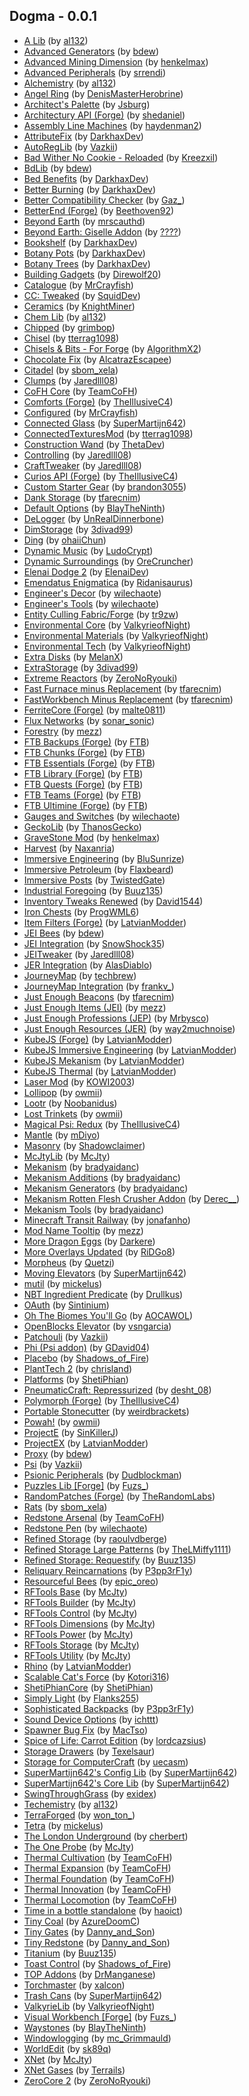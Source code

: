 ## Dogma - 0.0.1
- [A Lib](https://www.curseforge.com/minecraft/mc-mods/a-lib) (by [al132](https://www.curseforge.com/members/al132/projects))
- [Advanced Generators](https://www.curseforge.com/minecraft/mc-mods/advanced-generators) (by [bdew](https://www.curseforge.com/members/bdew/projects))
- [Advanced Mining Dimension](https://www.curseforge.com/minecraft/mc-mods/advanced-mining-dimension) (by [henkelmax](https://www.curseforge.com/members/henkelmax/projects))
- [Advanced Peripherals](https://www.curseforge.com/minecraft/mc-mods/advanced-peripherals) (by [srrendi](https://www.curseforge.com/members/srrendi/projects))
- [Alchemistry](https://www.curseforge.com/minecraft/mc-mods/alchemistry) (by [al132](https://www.curseforge.com/members/al132/projects))
- [Angel Ring](https://www.curseforge.com/minecraft/mc-mods/angel-ring) (by [DenisMasterHerobrine](https://www.curseforge.com/members/denismasterherobrine/projects))
- [Architect's Palette](https://www.curseforge.com/minecraft/mc-mods/architects-palette) (by [Jsburg](https://www.curseforge.com/members/jsburg/projects))
- [Architectury API (Forge)](https://www.curseforge.com/minecraft/mc-mods/architectury-forge) (by [shedaniel](https://www.curseforge.com/members/shedaniel/projects))
- [Assembly Line Machines](https://www.curseforge.com/minecraft/mc-mods/assemblylinemachines) (by [haydenman2](https://www.curseforge.com/members/haydenman2/projects))
- [AttributeFix](https://www.curseforge.com/minecraft/mc-mods/attributefix) (by [DarkhaxDev](https://www.curseforge.com/members/darkhaxdev/projects))
- [AutoRegLib](https://www.curseforge.com/minecraft/mc-mods/autoreglib) (by [Vazkii](https://www.curseforge.com/members/vazkii/projects))
- [Bad Wither No Cookie - Reloaded](https://www.curseforge.com/minecraft/mc-mods/bad-wither-no-cookie-reloaded) (by [Kreezxil](https://www.curseforge.com/members/kreezxil/projects))
- [BdLib](https://www.curseforge.com/minecraft/mc-mods/bdlib) (by [bdew](https://www.curseforge.com/members/bdew/projects))
- [Bed Benefits](https://www.curseforge.com/minecraft/mc-mods/bed-benefits) (by [DarkhaxDev](https://www.curseforge.com/members/darkhaxdev/projects))
- [Better Burning](https://www.curseforge.com/minecraft/mc-mods/better-burning) (by [DarkhaxDev](https://www.curseforge.com/members/darkhaxdev/projects))
- [Better Compatibility Checker](https://www.curseforge.com/minecraft/mc-mods/better-compatibility-checker) (by [Gaz_](https://www.curseforge.com/members/gaz_/projects))
- [BetterEnd (Forge)](https://www.curseforge.com/minecraft/mc-mods/betterend-forge-port) (by [Beethoven92](https://www.curseforge.com/members/beethoven92/projects))
- [Beyond Earth](https://www.curseforge.com/minecraft/mc-mods/beyond-earth) (by [mrscauthd](https://www.curseforge.com/members/mrscauthd/projects))
- [Beyond Earth: Giselle Addon](https://www.curseforge.com/minecraft/mc-mods/space-bosstools-giselle-addon) (by [????](https://www.curseforge.com/members/????/projects))
- [Bookshelf](https://www.curseforge.com/minecraft/mc-mods/bookshelf) (by [DarkhaxDev](https://www.curseforge.com/members/darkhaxdev/projects))
- [Botany Pots](https://www.curseforge.com/minecraft/mc-mods/botany-pots) (by [DarkhaxDev](https://www.curseforge.com/members/darkhaxdev/projects))
- [Botany Trees](https://www.curseforge.com/minecraft/mc-mods/botany-trees) (by [DarkhaxDev](https://www.curseforge.com/members/darkhaxdev/projects))
- [Building Gadgets](https://www.curseforge.com/minecraft/mc-mods/building-gadgets) (by [Direwolf20](https://www.curseforge.com/members/direwolf20/projects))
- [Catalogue](https://www.curseforge.com/minecraft/mc-mods/catalogue) (by [MrCrayfish](https://www.curseforge.com/members/mrcrayfish/projects))
- [CC: Tweaked](https://www.curseforge.com/minecraft/mc-mods/cc-tweaked) (by [SquidDev](https://www.curseforge.com/members/squiddev/projects))
- [Ceramics](https://www.curseforge.com/minecraft/mc-mods/ceramics) (by [KnightMiner](https://www.curseforge.com/members/knightminer/projects))
- [Chem Lib](https://www.curseforge.com/minecraft/mc-mods/chemlib) (by [al132](https://www.curseforge.com/members/al132/projects))
- [Chipped](https://www.curseforge.com/minecraft/mc-mods/chipped) (by [grimbop](https://www.curseforge.com/members/grimbop/projects))
- [Chisel](https://www.curseforge.com/minecraft/mc-mods/chisel) (by [tterrag1098](https://www.curseforge.com/members/tterrag1098/projects))
- [Chisels & Bits - For Forge](https://www.curseforge.com/minecraft/mc-mods/chisels-bits) (by [AlgorithmX2](https://www.curseforge.com/members/algorithmx2/projects))
- [Chocolate Fix](https://www.curseforge.com/minecraft/mc-mods/chocolate-fix) (by [AlcatrazEscapee](https://www.curseforge.com/members/alcatrazescapee/projects))
- [Citadel](https://www.curseforge.com/minecraft/mc-mods/citadel) (by [sbom_xela](https://www.curseforge.com/members/sbom_xela/projects))
- [Clumps](https://www.curseforge.com/minecraft/mc-mods/clumps) (by [Jaredlll08](https://www.curseforge.com/members/jaredlll08/projects))
- [CoFH Core](https://www.curseforge.com/minecraft/mc-mods/cofh-core) (by [TeamCoFH](https://www.curseforge.com/members/teamcofh/projects))
- [Comforts (Forge)](https://www.curseforge.com/minecraft/mc-mods/comforts) (by [TheIllusiveC4](https://www.curseforge.com/members/theillusivec4/projects))
- [Configured](https://www.curseforge.com/minecraft/mc-mods/configured) (by [MrCrayfish](https://www.curseforge.com/members/mrcrayfish/projects))
- [Connected Glass](https://www.curseforge.com/minecraft/mc-mods/connected-glass) (by [SuperMartijn642](https://www.curseforge.com/members/supermartijn642/projects))
- [ConnectedTexturesMod](https://www.curseforge.com/minecraft/mc-mods/ctm) (by [tterrag1098](https://www.curseforge.com/members/tterrag1098/projects))
- [Construction Wand](https://www.curseforge.com/minecraft/mc-mods/construction-wand) (by [ThetaDev](https://www.curseforge.com/members/thetadev/projects))
- [Controlling](https://www.curseforge.com/minecraft/mc-mods/controlling) (by [Jaredlll08](https://www.curseforge.com/members/jaredlll08/projects))
- [CraftTweaker](https://www.curseforge.com/minecraft/mc-mods/crafttweaker) (by [Jaredlll08](https://www.curseforge.com/members/jaredlll08/projects))
- [Curios API (Forge)](https://www.curseforge.com/minecraft/mc-mods/curios) (by [TheIllusiveC4](https://www.curseforge.com/members/theillusivec4/projects))
- [Custom Starter Gear](https://www.curseforge.com/minecraft/mc-mods/custom-starter-gear) (by [brandon3055](https://www.curseforge.com/members/brandon3055/projects))
- [Dank Storage](https://www.curseforge.com/minecraft/mc-mods/dank-storage) (by [tfarecnim](https://www.curseforge.com/members/tfarecnim/projects))
- [Default Options](https://www.curseforge.com/minecraft/mc-mods/default-options) (by [BlayTheNinth](https://www.curseforge.com/members/blaytheninth/projects))
- [DeLogger](https://www.curseforge.com/minecraft/mc-mods/delogger) (by [UnRealDinnerbone](https://www.curseforge.com/members/unrealdinnerbone/projects))
- [DimStorage](https://www.curseforge.com/minecraft/mc-mods/dimstorage) (by [3divad99](https://www.curseforge.com/members/3divad99/projects))
- [Ding](https://www.curseforge.com/minecraft/mc-mods/ding) (by [ohaiiChun](https://www.curseforge.com/members/ohaiichun/projects))
- [Dynamic Music](https://www.curseforge.com/minecraft/mc-mods/dynamic-music) (by [LudoCrypt](https://www.curseforge.com/members/ludocrypt/projects))
- [Dynamic Surroundings](https://www.curseforge.com/minecraft/mc-mods/dynamic-surroundings) (by [OreCruncher](https://www.curseforge.com/members/orecruncher/projects))
- [Elenai Dodge 2](https://www.curseforge.com/minecraft/mc-mods/elenai-dodge-2) (by [ElenaiDev](https://www.curseforge.com/members/elenaidev/projects))
- [Emendatus Enigmatica](https://www.curseforge.com/minecraft/mc-mods/emendatus-enigmatica) (by [Ridanisaurus](https://www.curseforge.com/members/ridanisaurus/projects))
- [Engineer's Decor](https://www.curseforge.com/minecraft/mc-mods/engineers-decor) (by [wilechaote](https://www.curseforge.com/members/wilechaote/projects))
- [Engineer's Tools](https://www.curseforge.com/minecraft/mc-mods/engineers-tools) (by [wilechaote](https://www.curseforge.com/members/wilechaote/projects))
- [Entity Culling Fabric/Forge](https://www.curseforge.com/minecraft/mc-mods/entityculling) (by [tr9zw](https://www.curseforge.com/members/tr9zw/projects))
- [Environmental Core](https://www.curseforge.com/minecraft/mc-mods/environmental-core) (by [ValkyrieofNight](https://www.curseforge.com/members/valkyrieofnight/projects))
- [Environmental Materials](https://www.curseforge.com/minecraft/mc-mods/environmental-materials) (by [ValkyrieofNight](https://www.curseforge.com/members/valkyrieofnight/projects))
- [Environmental Tech](https://www.curseforge.com/minecraft/mc-mods/environmental-tech) (by [ValkyrieofNight](https://www.curseforge.com/members/valkyrieofnight/projects))
- [Extra Disks](https://www.curseforge.com/minecraft/mc-mods/extra-disks) (by [MelanX](https://www.curseforge.com/members/melanx/projects))
- [ExtraStorage](https://www.curseforge.com/minecraft/mc-mods/extrastorage) (by [3divad99](https://www.curseforge.com/members/3divad99/projects))
- [Extreme Reactors](https://www.curseforge.com/minecraft/mc-mods/extreme-reactors) (by [ZeroNoRyouki](https://www.curseforge.com/members/zeronoryouki/projects))
- [Fast Furnace minus Replacement](https://www.curseforge.com/minecraft/mc-mods/fastfurnace-minus-replacement) (by [tfarecnim](https://www.curseforge.com/members/tfarecnim/projects))
- [FastWorkbench Minus Replacement](https://www.curseforge.com/minecraft/mc-mods/fastworkbench-minus-replacement) (by [tfarecnim](https://www.curseforge.com/members/tfarecnim/projects))
- [FerriteCore (Forge)](https://www.curseforge.com/minecraft/mc-mods/ferritecore) (by [malte0811](https://www.curseforge.com/members/malte0811/projects))
- [Flux Networks](https://www.curseforge.com/minecraft/mc-mods/flux-networks) (by [sonar_sonic](https://www.curseforge.com/members/sonar_sonic/projects))
- [Forestry](https://www.curseforge.com/minecraft/mc-mods/forestry) (by [mezz](https://www.curseforge.com/members/mezz/projects))
- [FTB Backups (Forge)](https://www.curseforge.com/minecraft/mc-mods/ftb-backups-forge) (by [FTB](https://www.curseforge.com/members/ftb/projects))
- [FTB Chunks (Forge)](https://www.curseforge.com/minecraft/mc-mods/ftb-chunks-forge) (by [FTB](https://www.curseforge.com/members/ftb/projects))
- [FTB Essentials (Forge)](https://www.curseforge.com/minecraft/mc-mods/ftb-essentials-forge) (by [FTB](https://www.curseforge.com/members/ftb/projects))
- [FTB Library (Forge)](https://www.curseforge.com/minecraft/mc-mods/ftb-library-forge) (by [FTB](https://www.curseforge.com/members/ftb/projects))
- [FTB Quests (Forge)](https://www.curseforge.com/minecraft/mc-mods/ftb-quests-forge) (by [FTB](https://www.curseforge.com/members/ftb/projects))
- [FTB Teams (Forge)](https://www.curseforge.com/minecraft/mc-mods/ftb-teams-forge) (by [FTB](https://www.curseforge.com/members/ftb/projects))
- [FTB Ultimine (Forge)](https://www.curseforge.com/minecraft/mc-mods/ftb-ultimine-forge) (by [FTB](https://www.curseforge.com/members/ftb/projects))
- [Gauges and Switches](https://www.curseforge.com/minecraft/mc-mods/redstone-gauges-and-switches) (by [wilechaote](https://www.curseforge.com/members/wilechaote/projects))
- [GeckoLib](https://www.curseforge.com/minecraft/mc-mods/geckolib) (by [ThanosGecko](https://www.curseforge.com/members/thanosgecko/projects))
- [GraveStone Mod](https://www.curseforge.com/minecraft/mc-mods/gravestone-mod) (by [henkelmax](https://www.curseforge.com/members/henkelmax/projects))
- [Harvest](https://www.curseforge.com/minecraft/mc-mods/harvest) (by [Naxanria](https://www.curseforge.com/members/naxanria/projects))
- [Immersive Engineering](https://www.curseforge.com/minecraft/mc-mods/immersive-engineering) (by [BluSunrize](https://www.curseforge.com/members/blusunrize/projects))
- [Immersive Petroleum](https://www.curseforge.com/minecraft/mc-mods/immersive-petroleum) (by [Flaxbeard](https://www.curseforge.com/members/flaxbeard/projects))
- [Immersive Posts](https://www.curseforge.com/minecraft/mc-mods/immersiveposts) (by [TwistedGate](https://www.curseforge.com/members/twistedgate/projects))
- [Industrial Foregoing](https://www.curseforge.com/minecraft/mc-mods/industrial-foregoing) (by [Buuz135](https://www.curseforge.com/members/buuz135/projects))
- [Inventory Tweaks Renewed](https://www.curseforge.com/minecraft/mc-mods/inventory-tweaks-renewed) (by [David1544](https://www.curseforge.com/members/david1544/projects))
- [Iron Chests](https://www.curseforge.com/minecraft/mc-mods/iron-chests) (by [ProgWML6](https://www.curseforge.com/members/progwml6/projects))
- [Item Filters (Forge)](https://www.curseforge.com/minecraft/mc-mods/item-filters-forge) (by [LatvianModder](https://www.curseforge.com/members/latvianmodder/projects))
- [JEI Bees](https://www.curseforge.com/minecraft/mc-mods/jei-bees) (by [bdew](https://www.curseforge.com/members/bdew/projects))
- [JEI Integration](https://www.curseforge.com/minecraft/mc-mods/jei-integration) (by [SnowShock35](https://www.curseforge.com/members/snowshock35/projects))
- [JEITweaker](https://www.curseforge.com/minecraft/mc-mods/jeitweaker) (by [Jaredlll08](https://www.curseforge.com/members/jaredlll08/projects))
- [JER Integration](https://www.curseforge.com/minecraft/mc-mods/jer-integration) (by [AlasDiablo](https://www.curseforge.com/members/alasdiablo/projects))
- [JourneyMap](https://www.curseforge.com/minecraft/mc-mods/journeymap) (by [techbrew](https://www.curseforge.com/members/techbrew/projects))
- [JourneyMap Integration](https://www.curseforge.com/minecraft/mc-mods/journeymap-integration) (by [frankv_](https://www.curseforge.com/members/frankv_/projects))
- [Just Enough Beacons](https://www.curseforge.com/minecraft/mc-mods/just-enough-beacons) (by [tfarecnim](https://www.curseforge.com/members/tfarecnim/projects))
- [Just Enough Items (JEI)](https://www.curseforge.com/minecraft/mc-mods/jei) (by [mezz](https://www.curseforge.com/members/mezz/projects))
- [Just Enough Professions (JEP)](https://www.curseforge.com/minecraft/mc-mods/just-enough-professions-jep) (by [Mrbysco](https://www.curseforge.com/members/mrbysco/projects))
- [Just Enough Resources (JER)](https://www.curseforge.com/minecraft/mc-mods/just-enough-resources-jer) (by [way2muchnoise](https://www.curseforge.com/members/way2muchnoise/projects))
- [KubeJS (Forge)](https://www.curseforge.com/minecraft/mc-mods/kubejs-forge) (by [LatvianModder](https://www.curseforge.com/members/latvianmodder/projects))
- [KubeJS Immersive Engineering](https://www.curseforge.com/minecraft/mc-mods/kubejs-immersive-engineering) (by [LatvianModder](https://www.curseforge.com/members/latvianmodder/projects))
- [KubeJS Mekanism](https://www.curseforge.com/minecraft/mc-mods/kubejs-mekanism) (by [LatvianModder](https://www.curseforge.com/members/latvianmodder/projects))
- [KubeJS Thermal](https://www.curseforge.com/minecraft/mc-mods/kubejs-thermal) (by [LatvianModder](https://www.curseforge.com/members/latvianmodder/projects))
- [Laser Mod](https://www.curseforge.com/minecraft/mc-mods/laser-mod) (by [KOWI2003](https://www.curseforge.com/members/kowi2003/projects))
- [Lollipop](https://www.curseforge.com/minecraft/mc-mods/lollipop) (by [owmii](https://www.curseforge.com/members/owmii/projects))
- [Lootr](https://www.curseforge.com/minecraft/mc-mods/lootr) (by [Noobanidus](https://www.curseforge.com/members/noobanidus/projects))
- [Lost Trinkets](https://www.curseforge.com/minecraft/mc-mods/lost-trinkets) (by [owmii](https://www.curseforge.com/members/owmii/projects))
- [Magical Psi: Redux](https://www.curseforge.com/minecraft/mc-mods/magical-psi-redux) (by [TheIllusiveC4](https://www.curseforge.com/members/theillusivec4/projects))
- [Mantle](https://www.curseforge.com/minecraft/mc-mods/mantle) (by [mDiyo](https://www.curseforge.com/members/mdiyo/projects))
- [Masonry](https://www.curseforge.com/minecraft/mc-mods/masonry) (by [Shadowclaimer](https://www.curseforge.com/members/shadowclaimer/projects))
- [McJtyLib](https://www.curseforge.com/minecraft/mc-mods/mcjtylib) (by [McJty](https://www.curseforge.com/members/mcjty/projects))
- [Mekanism](https://www.curseforge.com/minecraft/mc-mods/mekanism) (by [bradyaidanc](https://www.curseforge.com/members/bradyaidanc/projects))
- [Mekanism Additions](https://www.curseforge.com/minecraft/mc-mods/mekanism-additions) (by [bradyaidanc](https://www.curseforge.com/members/bradyaidanc/projects))
- [Mekanism Generators](https://www.curseforge.com/minecraft/mc-mods/mekanism-generators) (by [bradyaidanc](https://www.curseforge.com/members/bradyaidanc/projects))
- [Mekanism Rotten Flesh Crusher Addon](https://www.curseforge.com/minecraft/mc-mods/mekanism-rotten-flesh-crusher-addon) (by [Derec__](https://www.curseforge.com/members/derec__/projects))
- [Mekanism Tools](https://www.curseforge.com/minecraft/mc-mods/mekanism-tools) (by [bradyaidanc](https://www.curseforge.com/members/bradyaidanc/projects))
- [Minecraft Transit Railway](https://www.curseforge.com/minecraft/mc-mods/minecraft-transit-railway) (by [jonafanho](https://www.curseforge.com/members/jonafanho/projects))
- [Mod Name Tooltip](https://www.curseforge.com/minecraft/mc-mods/mod-name-tooltip) (by [mezz](https://www.curseforge.com/members/mezz/projects))
- [More Dragon Eggs](https://www.curseforge.com/minecraft/mc-mods/more-dragon-eggs) (by [Darkere](https://www.curseforge.com/members/darkere/projects))
- [More Overlays Updated](https://www.curseforge.com/minecraft/mc-mods/more-overlays-updated) (by [RiDGo8](https://www.curseforge.com/members/ridgo8/projects))
- [Morpheus](https://www.curseforge.com/minecraft/mc-mods/morpheus) (by [Quetzi](https://www.curseforge.com/members/quetzi/projects))
- [Moving Elevators](https://www.curseforge.com/minecraft/mc-mods/moving-elevators) (by [SuperMartijn642](https://www.curseforge.com/members/supermartijn642/projects))
- [mutil](https://www.curseforge.com/minecraft/mc-mods/mutil) (by [mickelus](https://www.curseforge.com/members/mickelus/projects))
- [NBT Ingredient Predicate](https://www.curseforge.com/minecraft/mc-mods/nbt-ingredient-predicate) (by [Drullkus](https://www.curseforge.com/members/drullkus/projects))
- [OAuth](https://www.curseforge.com/minecraft/mc-mods/oauth) (by [Sintinium](https://www.curseforge.com/members/sintinium/projects))
- [Oh The Biomes You'll Go](https://www.curseforge.com/minecraft/mc-mods/oh-the-biomes-youll-go) (by [AOCAWOL](https://www.curseforge.com/members/aocawol/projects))
- [OpenBlocks Elevator](https://www.curseforge.com/minecraft/mc-mods/openblocks-elevator) (by [vsngarcia](https://www.curseforge.com/members/vsngarcia/projects))
- [Patchouli](https://www.curseforge.com/minecraft/mc-mods/patchouli) (by [Vazkii](https://www.curseforge.com/members/vazkii/projects))
- [Phi (Psi addon)](https://www.curseforge.com/minecraft/mc-mods/phi) (by [GDavid04](https://www.curseforge.com/members/gdavid04/projects))
- [Placebo](https://www.curseforge.com/minecraft/mc-mods/placebo) (by [Shadows_of_Fire](https://www.curseforge.com/members/shadows_of_fire/projects))
- [PlantTech 2](https://www.curseforge.com/minecraft/mc-mods/planttech-2) (by [chrisland](https://www.curseforge.com/members/chrisland/projects))
- [Platforms](https://www.curseforge.com/minecraft/mc-mods/platforms) (by [ShetiPhian](https://www.curseforge.com/members/shetiphian/projects))
- [PneumaticCraft: Repressurized](https://www.curseforge.com/minecraft/mc-mods/pneumaticcraft-repressurized) (by [desht_08](https://www.curseforge.com/members/desht_08/projects))
- [Polymorph (Forge)](https://www.curseforge.com/minecraft/mc-mods/polymorph) (by [TheIllusiveC4](https://www.curseforge.com/members/theillusivec4/projects))
- [Portable Stonecutter](https://www.curseforge.com/minecraft/mc-mods/portable-stonecutter) (by [weirdbrackets](https://www.curseforge.com/members/weirdbrackets/projects))
- [Powah!](https://www.curseforge.com/minecraft/mc-mods/powah) (by [owmii](https://www.curseforge.com/members/owmii/projects))
- [ProjectE](https://www.curseforge.com/minecraft/mc-mods/projecte) (by [SinKillerJ](https://www.curseforge.com/members/sinkillerj/projects))
- [ProjectEX](https://www.curseforge.com/minecraft/mc-mods/projectex-forge) (by [LatvianModder](https://www.curseforge.com/members/latvianmodder/projects))
- [Proxy](https://www.curseforge.com/minecraft/mc-mods/proxy) (by [bdew](https://www.curseforge.com/members/bdew/projects))
- [Psi](https://www.curseforge.com/minecraft/mc-mods/psi) (by [Vazkii](https://www.curseforge.com/members/vazkii/projects))
- [Psionic Peripherals](https://www.curseforge.com/minecraft/mc-mods/psionic-peripherals) (by [Dudblockman](https://www.curseforge.com/members/dudblockman/projects))
- [Puzzles Lib [Forge]](https://www.curseforge.com/minecraft/mc-mods/puzzles-lib) (by [Fuzs_](https://www.curseforge.com/members/fuzs_/projects))
- [RandomPatches (Forge)](https://www.curseforge.com/minecraft/mc-mods/randompatches-forge) (by [TheRandomLabs](https://www.curseforge.com/members/therandomlabs/projects))
- [Rats](https://www.curseforge.com/minecraft/mc-mods/rats) (by [sbom_xela](https://www.curseforge.com/members/sbom_xela/projects))
- [Redstone Arsenal](https://www.curseforge.com/minecraft/mc-mods/redstone-arsenal) (by [TeamCoFH](https://www.curseforge.com/members/teamcofh/projects))
- [Redstone Pen](https://www.curseforge.com/minecraft/mc-mods/redstone-pen) (by [wilechaote](https://www.curseforge.com/members/wilechaote/projects))
- [Refined Storage](https://www.curseforge.com/minecraft/mc-mods/refined-storage) (by [raoulvdberge](https://www.curseforge.com/members/raoulvdberge/projects))
- [Refined Storage Large Patterns](https://www.curseforge.com/minecraft/mc-mods/rslargepatterns) (by [TheLMiffy1111](https://www.curseforge.com/members/thelmiffy1111/projects))
- [Refined Storage: Requestify](https://www.curseforge.com/minecraft/mc-mods/rs-requestify) (by [Buuz135](https://www.curseforge.com/members/buuz135/projects))
- [Reliquary Reincarnations](https://www.curseforge.com/minecraft/mc-mods/reliquary-v1-3) (by [P3pp3rF1y](https://www.curseforge.com/members/p3pp3rf1y/projects))
- [Resourceful Bees](https://www.curseforge.com/minecraft/mc-mods/resourceful-bees) (by [epic_oreo](https://www.curseforge.com/members/epic_oreo/projects))
- [RFTools Base](https://www.curseforge.com/minecraft/mc-mods/rftools-base) (by [McJty](https://www.curseforge.com/members/mcjty/projects))
- [RFTools Builder](https://www.curseforge.com/minecraft/mc-mods/rftools-builder) (by [McJty](https://www.curseforge.com/members/mcjty/projects))
- [RFTools Control](https://www.curseforge.com/minecraft/mc-mods/rftools-control) (by [McJty](https://www.curseforge.com/members/mcjty/projects))
- [RFTools Dimensions](https://www.curseforge.com/minecraft/mc-mods/rftools-dimensions) (by [McJty](https://www.curseforge.com/members/mcjty/projects))
- [RFTools Power](https://www.curseforge.com/minecraft/mc-mods/rftools-power) (by [McJty](https://www.curseforge.com/members/mcjty/projects))
- [RFTools Storage](https://www.curseforge.com/minecraft/mc-mods/rftools-storage) (by [McJty](https://www.curseforge.com/members/mcjty/projects))
- [RFTools Utility](https://www.curseforge.com/minecraft/mc-mods/rftools-utility) (by [McJty](https://www.curseforge.com/members/mcjty/projects))
- [Rhino](https://www.curseforge.com/minecraft/mc-mods/rhino) (by [LatvianModder](https://www.curseforge.com/members/latvianmodder/projects))
- [Scalable Cat's Force](https://www.curseforge.com/minecraft/mc-mods/scalable-cats-force) (by [Kotori316](https://www.curseforge.com/members/kotori316/projects))
- [ShetiPhianCore](https://www.curseforge.com/minecraft/mc-mods/shetiphiancore) (by [ShetiPhian](https://www.curseforge.com/members/shetiphian/projects))
- [Simply Light](https://www.curseforge.com/minecraft/mc-mods/simply-light) (by [Flanks255](https://www.curseforge.com/members/flanks255/projects))
- [Sophisticated Backpacks](https://www.curseforge.com/minecraft/mc-mods/sophisticated-backpacks) (by [P3pp3rF1y](https://www.curseforge.com/members/p3pp3rf1y/projects))
- [Sound Device Options](https://www.curseforge.com/minecraft/mc-mods/more-sound-config) (by [ichttt](https://www.curseforge.com/members/ichttt/projects))
- [Spawner Bug Fix](https://www.curseforge.com/minecraft/mc-mods/spawner-fix) (by [MacTso](https://www.curseforge.com/members/mactso/projects))
- [Spice of Life: Carrot Edition](https://www.curseforge.com/minecraft/mc-mods/spice-of-life-carrot-edition) (by [lordcazsius](https://www.curseforge.com/members/lordcazsius/projects))
- [Storage Drawers](https://www.curseforge.com/minecraft/mc-mods/storage-drawers) (by [Texelsaur](https://www.curseforge.com/members/texelsaur/projects))
- [Storage for ComputerCraft](https://www.curseforge.com/minecraft/mc-mods/storage-for-computercraft) (by [uecasm](https://www.curseforge.com/members/uecasm/projects))
- [SuperMartijn642's Config Lib](https://www.curseforge.com/minecraft/mc-mods/supermartijn642s-config-lib) (by [SuperMartijn642](https://www.curseforge.com/members/supermartijn642/projects))
- [SuperMartijn642's Core Lib](https://www.curseforge.com/minecraft/mc-mods/supermartijn642s-core-lib) (by [SuperMartijn642](https://www.curseforge.com/members/supermartijn642/projects))
- [SwingThroughGrass](https://www.curseforge.com/minecraft/mc-mods/swingthroughgrass) (by [exidex](https://www.curseforge.com/members/exidex/projects))
- [Techemistry](https://www.curseforge.com/minecraft/mc-mods/techemistry) (by [al132](https://www.curseforge.com/members/al132/projects))
- [TerraForged](https://www.curseforge.com/minecraft/mc-mods/terraforged) (by [won_ton_](https://www.curseforge.com/members/won_ton_/projects))
- [Tetra](https://www.curseforge.com/minecraft/mc-mods/tetra) (by [mickelus](https://www.curseforge.com/members/mickelus/projects))
- [The London Underground](https://www.curseforge.com/minecraft/mc-mods/london-underground) (by [cherbert](https://www.curseforge.com/members/cherbert/projects))
- [The One Probe](https://www.curseforge.com/minecraft/mc-mods/the-one-probe) (by [McJty](https://www.curseforge.com/members/mcjty/projects))
- [Thermal Cultivation](https://www.curseforge.com/minecraft/mc-mods/thermal-cultivation) (by [TeamCoFH](https://www.curseforge.com/members/teamcofh/projects))
- [Thermal Expansion](https://www.curseforge.com/minecraft/mc-mods/thermal-expansion) (by [TeamCoFH](https://www.curseforge.com/members/teamcofh/projects))
- [Thermal Foundation](https://www.curseforge.com/minecraft/mc-mods/thermal-foundation) (by [TeamCoFH](https://www.curseforge.com/members/teamcofh/projects))
- [Thermal Innovation](https://www.curseforge.com/minecraft/mc-mods/thermal-innovation) (by [TeamCoFH](https://www.curseforge.com/members/teamcofh/projects))
- [Thermal Locomotion](https://www.curseforge.com/minecraft/mc-mods/thermal-locomotion) (by [TeamCoFH](https://www.curseforge.com/members/teamcofh/projects))
- [Time in a bottle standalone](https://www.curseforge.com/minecraft/mc-mods/time-in-a-bottle-standalone) (by [haoict](https://www.curseforge.com/members/haoict/projects))
- [Tiny Coal](https://www.curseforge.com/minecraft/mc-mods/tiny-coal) (by [AzureDoomC](https://www.curseforge.com/members/azuredoomc/projects))
- [Tiny Gates](https://www.curseforge.com/minecraft/mc-mods/tiny-gates) (by [Danny_and_Son](https://www.curseforge.com/members/danny_and_son/projects))
- [Tiny Redstone](https://www.curseforge.com/minecraft/mc-mods/tiny-redstone) (by [Danny_and_Son](https://www.curseforge.com/members/danny_and_son/projects))
- [Titanium](https://www.curseforge.com/minecraft/mc-mods/titanium) (by [Buuz135](https://www.curseforge.com/members/buuz135/projects))
- [Toast Control](https://www.curseforge.com/minecraft/mc-mods/toast-control) (by [Shadows_of_Fire](https://www.curseforge.com/members/shadows_of_fire/projects))
- [TOP Addons](https://www.curseforge.com/minecraft/mc-mods/top-addons) (by [DrManganese](https://www.curseforge.com/members/drmanganese/projects))
- [Torchmaster](https://www.curseforge.com/minecraft/mc-mods/torchmaster) (by [xalcon](https://www.curseforge.com/members/xalcon/projects))
- [Trash Cans](https://www.curseforge.com/minecraft/mc-mods/trash-cans) (by [SuperMartijn642](https://www.curseforge.com/members/supermartijn642/projects))
- [ValkyrieLib](https://www.curseforge.com/minecraft/mc-mods/valkyrielib) (by [ValkyrieofNight](https://www.curseforge.com/members/valkyrieofnight/projects))
- [Visual Workbench [Forge]](https://www.curseforge.com/minecraft/mc-mods/visual-workbench) (by [Fuzs_](https://www.curseforge.com/members/fuzs_/projects))
- [Waystones](https://www.curseforge.com/minecraft/mc-mods/waystones) (by [BlayTheNinth](https://www.curseforge.com/members/blaytheninth/projects))
- [Windowlogging](https://www.curseforge.com/minecraft/mc-mods/windowlogging) (by [mc_Grimmauld](https://www.curseforge.com/members/mc_grimmauld/projects))
- [WorldEdit](https://www.curseforge.com/minecraft/mc-mods/worldedit) (by [sk89q](https://www.curseforge.com/members/sk89q/projects))
- [XNet](https://www.curseforge.com/minecraft/mc-mods/xnet) (by [McJty](https://www.curseforge.com/members/mcjty/projects))
- [XNet Gases](https://www.curseforge.com/minecraft/mc-mods/xnet-gases) (by [Terrails](https://www.curseforge.com/members/terrails/projects))
- [ZeroCore 2](https://www.curseforge.com/minecraft/mc-mods/zerocore) (by [ZeroNoRyouki](https://www.curseforge.com/members/zeronoryouki/projects))
